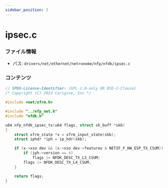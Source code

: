 ```yaml
---
sidebar_position: 2
---
```

# ipsec.c

### ファイル情報

- パス: `drivers/net/ethernet/netronome/nfp/nfdk/ipsec.c`

### コンテンツ

```c
// SPDX-License-Identifier: (GPL-2.0-only OR BSD-2-Clause)
/* Copyright (C) 2023 Corigine, Inc */

#include <net/xfrm.h>

#include "../nfp_net.h"
#include "nfdk.h"

u64 nfp_nfdk_ipsec_tx(u64 flags, struct sk_buff *skb)
{
	struct xfrm_state *x = xfrm_input_state(skb);
	struct iphdr *iph = ip_hdr(skb);

	if (x->xso.dev && (x->xso.dev->features & NETIF_F_HW_ESP_TX_CSUM)) {
		if (iph->version == 4)
			flags |= NFDK_DESC_TX_L3_CSUM;
		flags |= NFDK_DESC_TX_L4_CSUM;
	}

	return flags;
}

```
